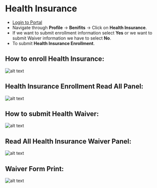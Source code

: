 Health Insurance
====
 - [Login to Portal](../../office/forgot-password.html "Login")
 - Navigate through **Profile** -> **Benifits** -> Click on **Health Insurance**.
 - If we want to submit enrollment information select **Yes** or we want to submit Waiver information we have to select **No**.
 - To submit **Health Insurance Enrollment**.

How to enroll Health Insurance:
-----
 ![alt text](../../images/profile/benefits/enrollment-submit.png "Health Insurance Enrollment")

Health Insurance Enrollment Read All Panel:
-----
 ![alt text](../../images/profile/benefits/readallenrollment.png "Health Insurance Waiver")

How to submit Health Waiver:
-----
 ![alt text](../../images/profile/benefits/waiversubmit.png "Health Insurance Waiver")

Read All Health Insurance Waiver Panel:
-----
 ![alt text](../../images/profile/benefits/readallwaiver.png "Health Insurance Waiver")

Waiver Form Print:
----
 ![alt text](../../images/profile/benefits/printwaiver.png "Waiver Print")
 


 
